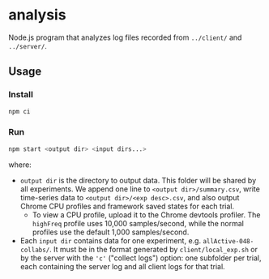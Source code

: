 # analysis

Node.js program that analyzes log files recorded from `../client/` and `../server/`.

## Usage

### Install

```bash
npm ci
```

### Run

```bash
npm start <output dir> <input dirs...>
```

where:

- `output dir` is the directory to output data. This folder will be shared by all experiments. We append one line to `<output dir>/summary.csv`, write time-series data to `<output dir>/<exp desc>.csv`, and also output Chrome CPU profiles and framework saved states for each trial.
  - To view a CPU profile, upload it to the Chrome devtools profiler. The `highFreq` profile uses 10,000 samples/second, while the normal profiles use the default 1,000 samples/second.
- Each `input dir` contains data for one experiment, e.g. `allActive-048-collabs/`. It must be in the format generated by `client/local_exp.sh` or by the server with the `'c'` ("collect logs") option: one subfolder per trial, each containing the server log and all client logs for that trial.
